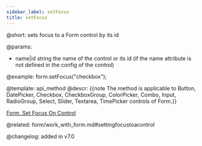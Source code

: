 ```yaml
---
sidebar_label: setFocus
title: setFocus
---          
```


@short: sets focus to a Form control by its id


@params:
- name|id	string  the name of the control or its id (if the name attribute is not defined in the config of the control)

@example:
form.setFocus("checkbox");


@template: api_method
@descr:
{{note The method is applicable to Button, DatePicker, Checkbox, CheckboxGroup, ColorPicker, Combo, Input, RadioGroup, Select, Slider, Textarea, TimePicker controls of Form.}}

[Form. Set Focus On Control](https://snippet.dhtmlx.com/tye82oqs)

@related: form/work_with_form.md#settingfocustoacontrol

@changelog:
added in v7.0

